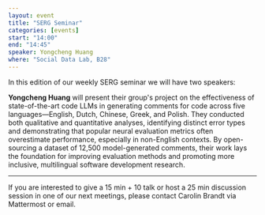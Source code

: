 ```yaml
---
layout: event
title: "SERG Seminar"
categories: [events]
start: "14:00"
end: "14:45"
speaker: Yongcheng Huang
where: "Social Data Lab, B28"
---
```


In this edition of our weekly SERG seminar we will have two speakers:

**Yongcheng Huang** will present their group's project on the effectiveness of state-of-the-art code LLMs in generating comments for code across five languages—English, Dutch, Chinese, Greek, and Polish. They conducted both qualitative and quantitative analyses, identifying distinct error types and demonstrating that popular neural evaluation metrics often overestimate performance, especially in non-English contexts. By open-sourcing a dataset of 12,500 model-generated comments, their work lays the foundation for improving evaluation methods and promoting more inclusive, multilingual software development research.

---
If you are interested to give a 15 min + 10 talk or host a 25 min discussion session in one of our next meetings, please contact Carolin Brandt via Mattermost or email.

